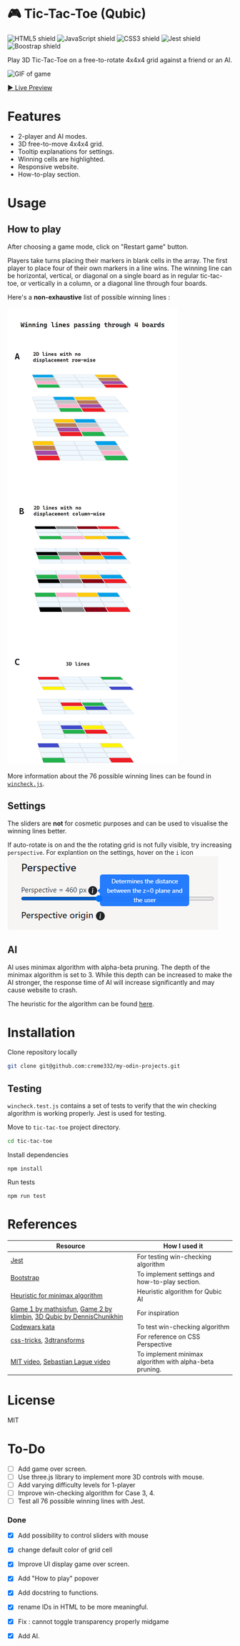# 🎮 Tic-Tac-Toe (Qubic)
![HTML5 shield](https://img.shields.io/badge/-HTML5-blue)
![JavaScript shield](https://img.shields.io/badge/-JavaScript-yellow)
![CSS3 shield](https://img.shields.io/badge/-CSS3-orange)
![Jest shield](https://img.shields.io/badge/-Jest-red)
![Boostrap shield](https://img.shields.io/badge/Bootstrap-5.2.2-brightgreen)

Play 3D Tic-Tac-Toe on a free-to-rotate 4x4x4 grid against a friend or an AI. 

![GIF of game](assets/v2.gif)

[▶ Live Preview](https://creme332.github.io/my-odin-projects/tic-tac-toe/)

# Features
- 2-player and AI modes.  
- 3D free-to-move 4x4x4 grid.
- Tooltip explanations for settings.
- Winning cells are highlighted.
- Responsive website.
- How-to-play section.

# Usage

## How to play

After choosing a game mode, click on "Restart game" button.

Players take turns placing their markers in blank cells in the array. The first player to place four of their own markers in a line wins. The winning line can be horizontal, vertical, or diagonal on a single board as in regular tic-tac-toe, or vertically in a column, or a diagonal line through four boards. 

Here's a **non-exhaustive** list of possible winning lines :

![A diagram showing all possible lines which passes thrugh exactly 4 boards](assets/wins.png)

More information about the 76 possible winning lines can be found in [`wincheck.js`](wincheck.js).

## Settings
The sliders are **not** for cosmetic purposes and can be used to visualise the winning lines better. 

If auto-rotate is on and the the rotating grid is not fully visible, try increasing `perspective`. For explantion on the settings, hover on the `i` icon
![Bootstrap popover explanation for perspective](assets/hover.png) 



## AI
AI uses minimax algorithm with alpha-beta pruning. The depth of the minimax algorithm is set to 3. While this depth can be increased to make the AI stronger, the response time of AI will increase significantly and may cause website to crash.

The heuristic for the algorithm can be found [here](https://github.com/ghorned/Qubic#heuristic).

# Installation

Clone repository locally
```bash
git clone git@github.com:creme332/my-odin-projects.git
```

## Testing
`wincheck.test.js` contains a set of tests to verify that the win checking algorithm is working properly. Jest is used for testing.

Move to `tic-tac-toe` project directory.
 ```bash
cd tic-tac-toe 
 ```

Install dependencies 
```
npm install
```
Run tests 
 ```
 npm run test
 ```

# References

Resource | How I used it
---|---
[Jest](https://jestjs.io/docs/getting-started)  | For testing win-checking algorithm
[Bootstrap](https://getbootstrap.com/docs/5.2/getting-started/introduction/) | To implement settings and how-to-play section.
[Heuristic for minimax algorithm](https://github.com/ghorned/Qubic#heuristic) | Heuristic algorithm for Qubic AI
[Game 1 by mathsisfun](https://www.mathsisfun.com/games/foursight-3d-tic-tac-toe.html), [Game 2 by klimbin](https://github.com/klimbin/Qubic), [3D Qubic by DennisChunikhin](https://github.com/DennisChunikhin/Qubic) | For inspiration
[Codewars kata](https://www.codewars.com/kata/5aa67541373c2e69a20000c9) | To test win-checking algorithm
 [css-tricks](https://css-tricks.com/how-css-perspective-works/), [3dtransforms](https://3dtransforms.desandro.com/perspective)| For reference on CSS Perspective
[MIT video](https://www.youtube.com/watch?v=STjW3eH0Cik&ab_channel=MITOpenCourseWare), [Sebastian Lague video](https://www.youtube.com/watch?v=l-hh51ncgDI&t=142s&ab_channel=SebastianLague)| To implement minimax algorithm with alpha-beta pruning.

# License 
MIT

# To-Do
- [ ] Add game over screen.
- [ ] Use three.js library to implement more 3D controls with mouse.
- [ ] Add varying difficulty levels for 1-player
- [ ] Improve win-checking algorithm for Case 3, 4.
- [ ] Test all 76 possible winning lines with Jest.

### Done
- [x] Add possibility to control sliders with mouse 
- [x] change default color of  grid cell
- [x] Improve UI
display game over screen.
- [x] Add "How to play" popover
- [x] Add docstring to functions.
- [x] rename IDs in HTML to be more meaningful.
- [x] Fix : cannot toggle transparency properly midgame
- [x] Add AI.

